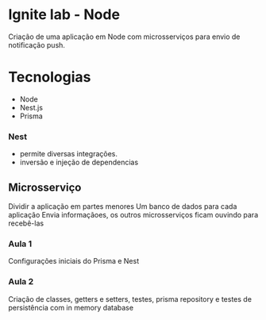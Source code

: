 # Ignite lab - Node

Criação de uma aplicação em Node com microsserviços para envio de notificação push.


# Tecnologias

- Node
- Nest.js
- Prisma

### Nest

- permite diversas integrações.
- inversão e injeção de dependencias


## Microsserviço

Dividir a aplicação em partes menores
Um banco de dados para cada aplicação
Envia informaçãoes, os outros microsserviços ficam ouvindo para recebê-las



### Aula 1 

Configurações iniciais do Prisma e Nest

### Aula 2

Criação de classes, getters e setters, testes, prisma repository e testes de persistência com in memory database
